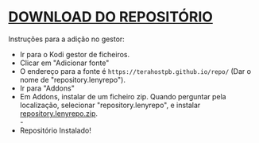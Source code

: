 # <a href="repository.lenyrepo.zip">DOWNLOAD DO REPOSITÓRIO</a>

Instruções para a adição no gestor:


<p align="left">
  <ul>
    <li>Ir para o Kodi gestor de ficheiros.</li>
    <li>Clicar em "Adicionar fonte"</li>
    <li>O endereço para a fonte é <code>https://terahostpb.github.io/repo/</code> (Dar o nome de "repository.lenyrepo").</li>
    <li>Ir para "Addons"</li>
    <li>Em Addons, instalar de um ficheiro zip. Quando perguntar pela localização, selecionar "repository.lenyrepo", e instalar <a href="repository.lenyrepo.zip">repository.lenyrepo.zip</a>.</li>
    -
    <li>Repositório Instalado!</li>
    
</ul>

                                      
                                       

</p>

